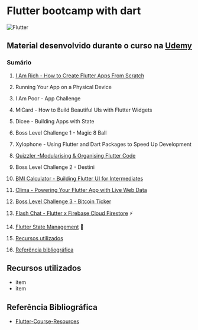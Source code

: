 # Flutter bootcamp with dart

![Flutter](https://flutter.dev/assets/homepage/news-2-599aefd56e8aa903ded69500ef4102cdd8f988dab8d9e4d570de18bdb702ffd4.png)

## Material desenvolvido durante o curso na [Udemy](https://www.udemy.com/course/flutter-bootcamp-with-dart/)

### Sumário

1. [I Am Rich - How to Create Flutter Apps From Scratch](/i_am_rich)

1. Running Your App on a Physical Device

1. I Am Poor - App Challenge

1. MiCard - How to Build Beautiful UIs with Flutter Widgets

1. Dicee - Building Apps with State

1. Boss Level Challenge 1 - Magic 8 Ball

1. Xylophone - Using Flutter and Dart Packages to Speed Up Development

1. [Quizzler -Modularising & Organising Flutter Code](#)

1. Boss Level Challenge 2 - Destini

1. [BMI Calculator - Building Flutter UI for Intermediates](#)

1. [Clima - Powering Your Flutter App with Live Web Data](#)

1. [Boss Level Challenge 3 - Bitcoin Ticker](#)

1. [Flash Chat - Flutter x Firebase Cloud Firestore](#) :zap:

1. [Flutter State Management](#) :star2:

1. [Recursos utilizados](#recursos-utilizados)
1. [Referência bibliográfica](#referência-bibliográfica)

## Recursos utilizados
* item
* item

## Referência Bibliográfica

* [Flutter-Course-Resources](https://github.com/londonappbrewery/Flutter-Course-Resources)
